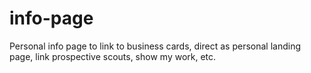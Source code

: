 # info-page
Personal info page to link to business cards, direct as personal landing page, link prospective scouts, show my work, etc.
